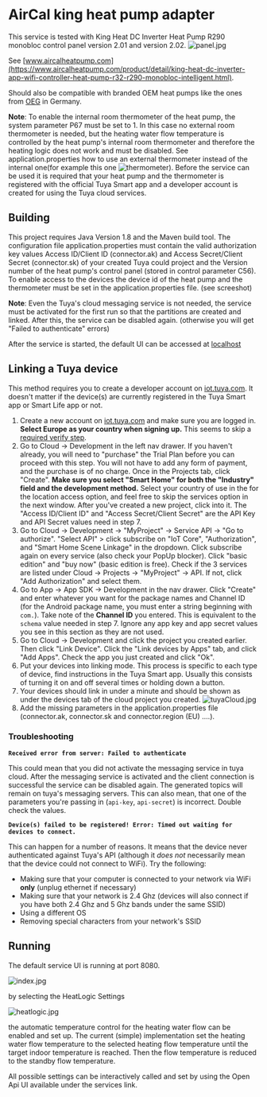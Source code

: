 # AirCal king heat pump adapter 
This service is tested with King Heat DC Inverter Heat Pump R290 monobloc control panel
version 2.01 and version 2.02.
![panel.jpg](documentation%2Fimages%2Fpanel.jpg)

See [www.aircalheatpump.com](https://www.aircalheatpump.com/product/detail/king-heat-dc-inverter-app-wifi-controller-heat-pump-r32-r290-monobloc-intelligent.html).

Should also be compatible with branded OEM heat pumps like the ones from [OEG](https://www.oeg.net/de/multifunktionale-leistungsgesteuerte-luft-wasser-waermepumpen?icp=tts)
in Germany.

**Note**: To enable the internal room thermometer of the heat pump, the system parameter P67 must be set to 1. In this case no external room thermometer is needed, but the 
heating water flow temperature is controlled by the heat pump's internal room thermometer and therefore the heating logic does not work and must be disabled.
See application.properties how to use an external thermometer instead of the internal one(for example this one ![thermometer](documentation%2Fimages%2Fthermometer.jpg)). 
Before the service can be used it is required that your heat pump and the thermometer is registered with the official Tuya Smart app 
and a developer account is created for using the Tuya cloud services. 
## Building 
This project requires Java Version 1.8 and the Maven build tool.
The configuration file application.properties must contain the valid authorization key values
Access ID/Client ID (connector.ak) and Access Secret/Client Secret (connector.sk) of your created Tuya could project and the Version number of the heat pump's control panel
(stored in control parameter C56). 
To enable access to the devices the device id of the heat pump and the thermometer must be set in the application.properties file. (see screeshot)

**Note**: Even the Tuya's cloud messaging service is not needed, the service must be activated for the first 
run so that the partitions are created and linked. After this, the service can be disabled again. (otherwise you will get "Failed to authenticate" errors)

After the service is started, the default UI can be accessed at [localhost](http://localhost:8080/swagger-ui.html)

## Linking a Tuya device

This method requires you to create a developer account on [iot.tuya.com](https://iot.tuya.com). It doesn't matter if the device(s) are currently registered in the Tuya Smart app or Smart Life app or not.

1. Create a new account on [iot.tuya.com](https://iot.tuya.com) and make sure you are logged in. **Select Europe as your country when signing up.** This seems to skip a [required verify step](https://github.com/codetheweb/tuyapi/issues/425).
2. Go to Cloud -> Development in the left nav drawer. If you haven't already, you will need to "purchase" the Trial Plan before you can proceed with this step. You will not have to add any form of payment, and the purchase is of no charge. Once in the Projects tab, click "Create". **Make sure you select "Smart Home" for both the "Industry" field and  the development method.** Select your country of use in the for the location access option, and feel free to skip the services option in the next window. After you've created a new project, click into it. The "Access ID/Client ID" and "Access Secret/Client Secret" are the API Key and API Secret values need in step 7.
3. Go to Cloud -> Development -> "MyProject" -> Service API -> "Go to authorize". "Select API" > click subscribe on "IoT Core", "Authorization", and "Smart Home Scene Linkage" in the dropdown. Click subscribe again on every service (also check your PopUp blocker). Click "basic edition" and "buy now" (basic edition is free). Check if the 3 services are listed under Cloud -> Projects -> "MyProject" -> API. If not, click "Add Authorization" and select them.
4. Go to App -> App SDK -> Development in the nav drawer. Click "Create" and enter whatever you want for the package names and Channel ID (for the Android package name, you must enter a string beginning with `com.`). Take note of the **Channel ID** you entered. This is equivalent to the `schema` value needed in step 7. Ignore any app key and app secret values you see in this section as they are not used.
5. Go to Cloud -> Development and click the project you created earlier. Then click "Link Device". Click the "Link devices by Apps" tab, and click "Add Apps". Check the app you just created and click "Ok".
6. Put your devices into linking mode.  This process is specific to each type of device, find instructions in the Tuya Smart app. Usually this consists of turning it on and off several times or holding down a button.
7. Your devices should link in under a minute and should be shown as under the devices tab of the cloud project you created. ![tuyaCloud.jpg](documentation%2Fimages%2FtuyaCloud.jpg)
8. Add the missing parameters in the application.properties file (connector.ak, connector.sk and connector.region (EU) ....).

### Troubleshooting

**`Received error from server: Failed to authenticate`**

This could mean that you did not activate the messaging service in tuya cloud. After the messaging service is activated and the client connection is successful
the service can be disabled again. The generated topics will remain on tuya's messaging servers.
This can also mean, that one of the parameters you're passing in (`api-key`, `api-secret`) is incorrect. Double check the values.

**`Device(s) failed to be registered! Error: Timed out waiting for devices to connect.`**

This can happen for a number of reasons. It means that the device never authenticated against Tuya's API (although it *does not* necessarily mean that the device could not connect to WiFi). Try the following:
- Making sure that your computer is connected to your network via WiFi **only** (unplug ethernet if necessary)
- Making sure that your network is 2.4 Ghz (devices will also connect if you have both 2.4 Ghz and 5 Ghz bands under the same SSID)
- Using a different OS
- Removing special characters from your network's SSID

## Running
The default service UI is running at port 8080.

![index.jpg](documentation%2Fimages%2Findex.jpg)

by selecting the HeatLogic Settings

![heatlogic.jpg](documentation%2Fimages%2Fheatlogic.jpg)

the automatic temperature control for the heating water flow can be enabled and set up. The current (simple)
implementation set the heating water flow temperature to the selected heating flow temperature until the 
target indoor temperature is reached. Then the flow temperature is reduced to the standby flow temperature.

All possible settings can be interactively called and set by using the Open Api UI available 
under the services link.